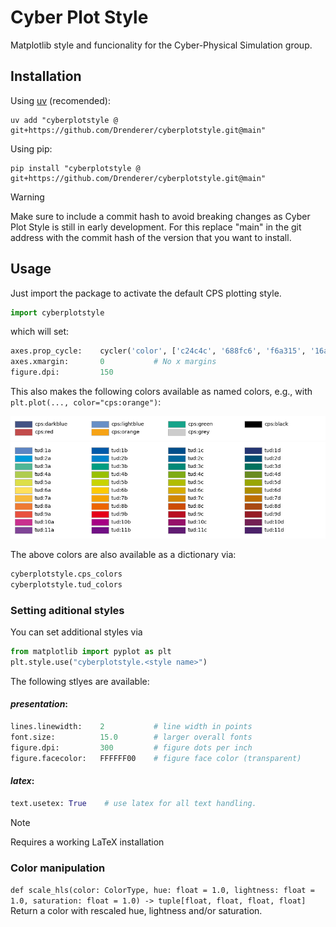 # Cyber Plot Style
Matplotlib style and funcionality for the Cyber-Physical Simulation group.

## Installation

Using [uv](https://docs.astral.sh/uv/) (recomended):
```shell
uv add "cyberplotstyle @ git+https://github.com/Drenderer/cyberplotstyle.git@main"
```

Using pip:
```shell
pip install "cyberplotstyle @ git+https://github.com/Drenderer/cyberplotstyle.git@main"
```

> [!WARNING]
> Make sure to include a commit hash to avoid breaking changes as Cyber Plot Style is still in early development. For this replace "main" in the git address with the commit hash of the version that you want to install.

## Usage

Just import the package to activate the default CPS plotting style.

```python
import cyberplotstyle
```

which will set:
```python
axes.prop_cycle:    cycler('color', ['c24c4c', '688fc6', 'f6a315', '16a48a', '435384', 'cccccc', '000000']) # CPS colors
axes.xmargin:       0           # No x margins
figure.dpi:         150
```

This also makes the following colors available as named colors, e.g., with `plt.plot(..., color="cps:orange")`:

![CPS Colors](assets/cps_colors.png)
![TUD Colors](assets/tud_colors.png)

The above colors are also available as a dictionary via:
```python
cyberplotstyle.cps_colors
cyberplotstyle.tud_colors
```

### Setting aditional styles
You can set additional styles via
```python
from matplotlib import pyplot as plt
plt.style.use("cyberplotstyle.<style name>")
```

The following stlyes are available:

#### *presentation*:
```python
lines.linewidth:    2           # line width in points
font.size:          15.0        # larger overall fonts
figure.dpi:         300         # figure dots per inch
figure.facecolor:   FFFFFF00    # figure face color (transparent)
```

#### *latex*:
```python
text.usetex: True    # use latex for all text handling.
```
> [!NOTE]
> Requires a working LaTeX installation

### Color manipulation
```def scale_hls(color: ColorType, hue: float = 1.0, lightness: float = 1.0, saturation: float = 1.0) -> tuple[float, float, float, float]```
Return a color with rescaled hue, lightness and/or saturation.
